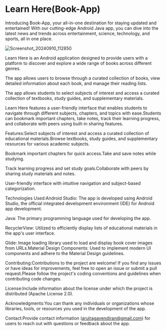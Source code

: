 # Learn Here(Book-App)
Introducing Book-App, your all-in-one destination for staying updated and entertained! With our cutting-edge Android Java app, you can dive into the latest news and trends across entertainment, science, technology, and sports, all in one place.

![Screenshot_20240910_112850](https://github.com/user-attachments/assets/3e5045ca-0814-4ccb-88a7-69a8ec5fedaf=250x250)

Learn Here is an Android application designed to provide users with a platform to discover and explore a wide range of books across different genres.

The app allows users to browse through a curated collection of books, view detailed information about each book, and manage their reading lists.

The app allows students to select subjects of interest and access a curated collection of textbooks, study guides, and supplementary materials.

Learn Here features a user-friendly interface that enables students to navigate through different subjects, chapters, and topics with ease.Students can bookmark important chapters, take notes, track their learning progress, and collaborate with peers using built-in sharing features.

Features:Select subjects of interest and access a curated collection of educational materials.Browse textbooks, study guides, and supplementary resources for various academic subjects.

Bookmark important chapters for quick access.Take and save notes while studying.

Track learning progress and set study goals.Collaborate with peers by sharing study materials and notes.

User-friendly interface with intuitive navigation and subject-based categorization.

Technologies Used:Android Studio: The app is developed using Android Studio, the official integrated development environment (IDE) for Android app development.

Java: The primary programming language used for developing the app.

RecyclerView: Utilized to efficiently display lists of educational materials in the app's user interface.

Glide: Image loading library used to load and display book cover images from URLs.Material Design Components: Used to implement modern UI components and adhere to the Material Design guidelines.

Contributing:Contributions to the project are welcome! If you find any issues or have ideas for improvements, feel free to open an issue or submit a pull request.Please follow the project's coding conventions and guidelines when contributing code changes.

License:Include information about the license under which the project is distributed (Apache License 2.0).

Acknowledgments:You can thank any individuals or organizations whose libraries, tools, or resources you used in the development of the app.

Contact:Provide contact information (arulragavendiran@gmail.com) for users to reach out with questions or feedback about the app.
